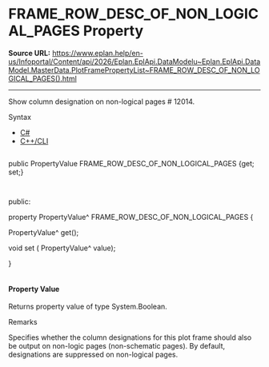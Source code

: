 # FRAME_ROW_DESC_OF_NON_LOGICAL_PAGES Property

**Source URL:** https://www.eplan.help/en-us/Infoportal/Content/api/2026/Eplan.EplApi.DataModelu~Eplan.EplApi.DataModel.MasterData.PlotFramePropertyList~FRAME_ROW_DESC_OF_NON_LOGICAL_PAGES().html

---

Show column designation on non-logical pages # 12014.

Syntax

- [C#](#i-syntax-CS)
- [C++/CLI](#i-syntax-CPP2005)

```
```
public PropertyValue FRAME_ROW_DESC_OF_NON_LOGICAL_PAGES {get; set;}
```
```

```
```
public:

property PropertyValue^ FRAME_ROW_DESC_OF_NON_LOGICAL_PAGES {

   PropertyValue^ get();

   void set (    PropertyValue^ value);

}
```
```

#### Property Value

Returns property value of type System.Boolean.

Remarks

Specifies whether the column designations for this plot frame should also be output on non-logic pages (non-schematic pages). By default, designations are suppressed on non-logical pages.

